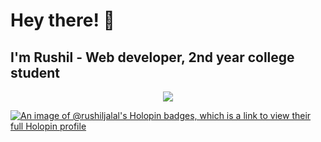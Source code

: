 # Hey there! 👋 <br> 
## <strong>I'm Rushil</strong> - Web developer, 2nd year college student
<p align="center">
  <a href="https://skillicons.dev">
    <img src="https://go-skill-icons.vercel.app/api/icons?i=html,css,js,react,firebase,npm,vite,c,cs,oracle,java,git,linux,bash,vscode" />
  </a>
  </a>
</p>

[![An image of @rushiljalal's Holopin badges, which is a link to view their full Holopin profile](https://holopin.me/rushiljalal)](https://holopin.io/@rushiljalal)
<!---
RushilJalal/RushilJalal is a ✨ special ✨ repository because its `README.md` (this file) appears on your GitHub profile.
You can click the Preview link to take a look at your changes.
--->
